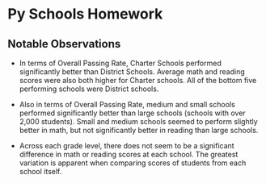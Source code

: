 # Py Schools Homework

## Notable Observations

- In terms of Overall Passing Rate, Charter Schools performed significantly better than District Schools. Average math and reading scores were also both higher for Charter schools. All of the bottom five performing schools were District schools.

- Also in terms of Overall Passing Rate, medium and small schools performed significantly better than large schools (schools with over 2,000 students). Small and medium schools seemed to perform slightly better in math, but not significantly better in reading than large schools. 

- Across each grade level, there does not seem to be a significant difference in math or reading scores at each school. The greatest variation is apparent when comparing scores of students from each school itself. 
